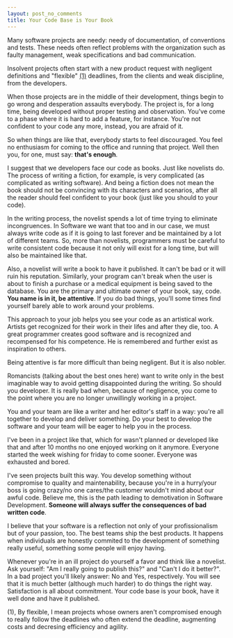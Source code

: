 ```yaml
---
layout: post_no_comments
title: Your Code Base is Your Book
---
```


<span class="drops">M</span>any software projects are needy: needy of documentation, of conventions and tests. These needs often reflect problems with the organization such as faulty management, weak specifications and bad communication.

Insolvent projects often start with a new product request with negligent definitions and "flexible" <a href="#foot-link-1">(1)</a> deadlines, from the clients and weak discipline, from the developers.

When those projects are in the middle of their development, things begin to go wrong and desperation assaults everybody. The project is, for a long time, being developed without proper testing and observation. You've come to a phase where it is hard to add a feature, for instance. You're not confident to your code any more, instead, you are afraid of it.

So when things are like that, everybody starts to feel discouraged. You feel no enthusiasm for coming to the office and running that project. Well then you, for one, must say: **that's enough**.

I suggest that we developers face our code as books. Just like novelists do. The process of writing a fiction, for example, is very complicated (as complicated as writing software). And being a fiction does not mean the book should not be convincing with its characters and scenarios, after all the reader should feel confident to your book (just like you should to your code).

In the writing process, the novelist spends a lot of time trying to eliminate incongruences. In Software we want that too and in our case, we must always write code as if it is going to last forever and be maintained by a lot of different teams. So, more than novelists, programmers must be careful to write consistent code because it not only will exist for a long time, but will also be maintained like that.

Also, a novelist will write a book to have it published. It can't be bad or it will ruin his reputation. Similarly, your program can't break when the user is about to finish a purchase or a medical equipment is being saved to the database. You are the primary and ultimate owner of your book, say, code. **You name is in it, be attentive**. If you do bad things, you'll some times find yourself barely able to work around your problems.

This approach to your job helps you see your code as an artistical work. Artists get recognized for their work in their lifes and after they die, too. A great programmer creates good software and is recognized and recompensed for his competence. He is remembered and further exist as inspiration to others.

Being attentive is far more difficult than being negligent. But it is also nobler.

Romancists (talking about the best ones here) want to write only in the best imaginable way to avoid getting disappointed during the writing. So should you developer. It is really bad when, because of negligence, you come to the point where you are no longer unwillingly working in a project.

You and your team are like a writer and her editor's staff in a way: you're all together to develop and deliver something. Do your best to develop the software and your team will be eager to help you in the process.

I've been in a project like that, which for wasn't planned or developed like that and after 10 months no one enjoyed working on it anymore. Everyone started the week wishing for friday to come sooner. Everyone was exhausted and bored.

I've seen projects built this way. You develop something without compromise to quality and maintenability, because you're in a hurry/your boss is going crazy/no one cares/the customer wouldn't mind about our awful code. Believe me, this is the path leading to demotivation in Software Development. **Someone will always suffer the consequences of bad written code**.

I believe that your software is a reflection not only of your profissionalism but of your passion, too. The best teams ship the best products. It happens when individuals are honestly commited to the development of something really useful, something some people will enjoy having.

Whenever you're in an ill project do yourself a favor and think like a novelist. Ask yourself: "Am I really going to publish this?" and "Can't I do it better?". In a bad project you'll likely answer: No and Yes, respectively. You will see that it is much better (although much harder) to do things the right way. Satisfaction is all about commitment. Your code base is your book, have it well done and have it published.

<p class="foot-link" id="foot-link-1">(1), By flexible, I mean projects whose owners aren't compromised enough to really follow the deadlines who often extend the deadline, augmenting costs and decresing efficiency and agility.</p>
